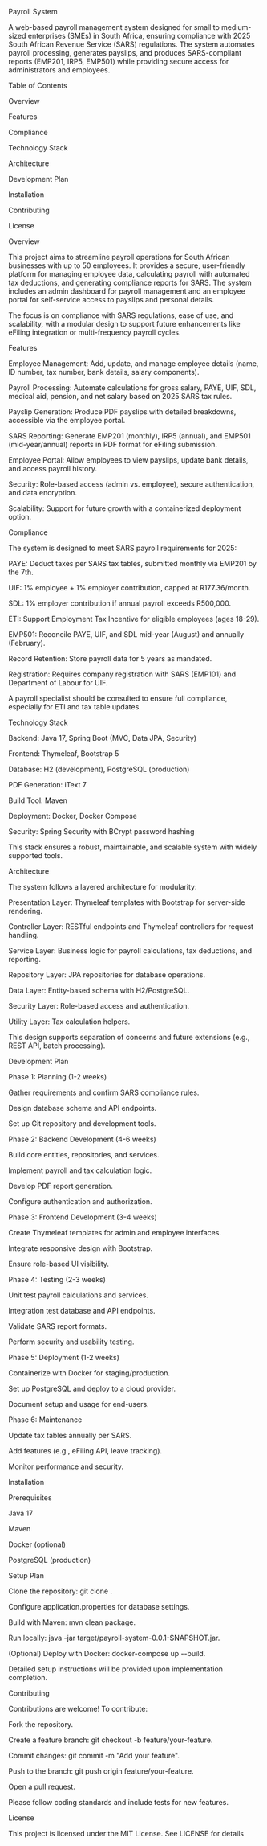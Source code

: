 Payroll System

A web-based payroll management system designed for small to medium-sized enterprises (SMEs) in South Africa, ensuring compliance with 2025 South African Revenue Service (SARS) regulations. The system automates payroll processing, generates payslips, and produces SARS-compliant reports (EMP201, IRP5, EMP501) while providing secure access for administrators and employees.

Table of Contents





Overview



Features



Compliance



Technology Stack



Architecture



Development Plan



Installation



Contributing



License

Overview

This project aims to streamline payroll operations for South African businesses with up to 50 employees. It provides a secure, user-friendly platform for managing employee data, calculating payroll with automated tax deductions, and generating compliance reports for SARS. The system includes an admin dashboard for payroll management and an employee portal for self-service access to payslips and personal details.

The focus is on compliance with SARS regulations, ease of use, and scalability, with a modular design to support future enhancements like eFiling integration or multi-frequency payroll cycles.

Features





Employee Management: Add, update, and manage employee details (name, ID number, tax number, bank details, salary components).



Payroll Processing: Automate calculations for gross salary, PAYE, UIF, SDL, medical aid, pension, and net salary based on 2025 SARS tax rules.



Payslip Generation: Produce PDF payslips with detailed breakdowns, accessible via the employee portal.



SARS Reporting: Generate EMP201 (monthly), IRP5 (annual), and EMP501 (mid-year/annual) reports in PDF format for eFiling submission.



Employee Portal: Allow employees to view payslips, update bank details, and access payroll history.



Security: Role-based access (admin vs. employee), secure authentication, and data encryption.



Scalability: Support for future growth with a containerized deployment option.

Compliance

The system is designed to meet SARS payroll requirements for 2025:





PAYE: Deduct taxes per SARS tax tables, submitted monthly via EMP201 by the 7th.



UIF: 1% employee + 1% employer contribution, capped at R177.36/month.



SDL: 1% employer contribution if annual payroll exceeds R500,000.



ETI: Support Employment Tax Incentive for eligible employees (ages 18-29).



EMP501: Reconcile PAYE, UIF, and SDL mid-year (August) and annually (February).



Record Retention: Store payroll data for 5 years as mandated.



Registration: Requires company registration with SARS (EMP101) and Department of Labour for UIF.

A payroll specialist should be consulted to ensure full compliance, especially for ETI and tax table updates.

Technology Stack





Backend: Java 17, Spring Boot (MVC, Data JPA, Security)



Frontend: Thymeleaf, Bootstrap 5



Database: H2 (development), PostgreSQL (production)



PDF Generation: iText 7



Build Tool: Maven



Deployment: Docker, Docker Compose



Security: Spring Security with BCrypt password hashing

This stack ensures a robust, maintainable, and scalable system with widely supported tools.

Architecture

The system follows a layered architecture for modularity:





Presentation Layer: Thymeleaf templates with Bootstrap for server-side rendering.



Controller Layer: RESTful endpoints and Thymeleaf controllers for request handling.



Service Layer: Business logic for payroll calculations, tax deductions, and reporting.



Repository Layer: JPA repositories for database operations.



Data Layer: Entity-based schema with H2/PostgreSQL.



Security Layer: Role-based access and authentication.



Utility Layer: Tax calculation helpers.

This design supports separation of concerns and future extensions (e.g., REST API, batch processing).

Development Plan

Phase 1: Planning (1-2 weeks)





Gather requirements and confirm SARS compliance rules.



Design database schema and API endpoints.



Set up Git repository and development tools.

Phase 2: Backend Development (4-6 weeks)





Build core entities, repositories, and services.



Implement payroll and tax calculation logic.



Develop PDF report generation.



Configure authentication and authorization.

Phase 3: Frontend Development (3-4 weeks)





Create Thymeleaf templates for admin and employee interfaces.



Integrate responsive design with Bootstrap.



Ensure role-based UI visibility.

Phase 4: Testing (2-3 weeks)





Unit test payroll calculations and services.



Integration test database and API endpoints.



Validate SARS report formats.



Perform security and usability testing.

Phase 5: Deployment (1-2 weeks)





Containerize with Docker for staging/production.



Set up PostgreSQL and deploy to a cloud provider.



Document setup and usage for end-users.

Phase 6: Maintenance





Update tax tables annually per SARS.



Add features (e.g., eFiling API, leave tracking).



Monitor performance and security.

Installation

Prerequisites





Java 17



Maven



Docker (optional)



PostgreSQL (production)

Setup Plan





Clone the repository: git clone <repo-url>.



Configure application.properties for database settings.



Build with Maven: mvn clean package.



Run locally: java -jar target/payroll-system-0.0.1-SNAPSHOT.jar.



(Optional) Deploy with Docker: docker-compose up --build.

Detailed setup instructions will be provided upon implementation completion.

Contributing

Contributions are welcome! To contribute:





Fork the repository.



Create a feature branch: git checkout -b feature/your-feature.



Commit changes: git commit -m "Add your feature".



Push to the branch: git push origin feature/your-feature.



Open a pull request.

Please follow coding standards and include tests for new features.

License

This project is licensed under the MIT License. See LICENSE for details
